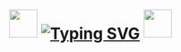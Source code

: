<div align="center">
  <h1>
  <img 
    src="https://media0.giphy.com/media/v1.Y2lkPTc5MGI3NjExbXFhczB6N3NqcjRyazB4eGI4NGx3cHFmYXltNWU0OTh2am9zaHVqNiZlcD12MV9pbnRlcm5hbF9naWZfYnlfaWQmY3Q9Zw/Dg4TxjYikCpiGd7tYs/giphy.gif" 
    width="50" 
    height="50"/>
  <a href="https://git.io/typing-svg" style="display: inline-block; vertical-align: middle;">
    <img 
      src="https://readme-typing-svg.demolab.com?font=VT323&size=50&pause=1000&color=B703C3&center=true&vCenter=true&width=800&lines=Hello+there+!+Welcome+to+my+Github++%3AD+!" 
      alt="Typing SVG"
    />
  </a>
  <img 
    src="https://media0.giphy.com/media/v1.Y2lkPTc5MGI3NjExbXFhczB6N3NqcjRyazB4eGI4NGx3cHFmYXltNWU0OTh2am9zaHVqNiZlcD12MV9pbnRlcm5hbF9naWZfYnlfaWQmY3Q9Zw/Dg4TxjYikCpiGd7tYs/giphy.gif" 
    width="50" 
    height="50"
  />
    </h1>
</div>
